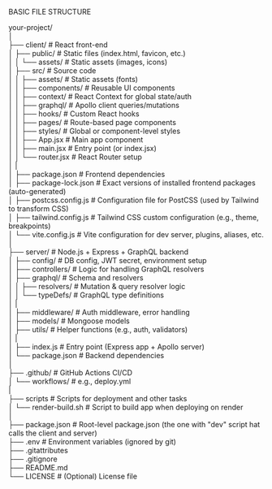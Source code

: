 BASIC FILE STRUCTURE

your-project/  
│  
├── client/                           # React front-end    
│     ├── public/                     # Static files (index.html, favicon, etc.)    
│     │     └── assets/               # Static assets (images, icons)    
│     ├── src/                        # Source code    
│     │     ├── assets/               # Static assets (fonts)    
│     │     ├── components/           # Reusable UI components    
│     │     ├── context/              # React Context for global state/auth    
│     │     ├── graphql/              # Apollo client queries/mutations    
│     │     ├── hooks/                # Custom React hooks    
│     │     ├── pages/                # Route-based page components    
│     │     ├── styles/               # Global or component-level styles    
│     │     ├── App.jsx               # Main app component    
│     │     ├── main.jsx              # Entry point (or index.jsx)    
│     │     └── router.jsx            # React Router setup    
│     |  
│     ├── package.json                # Frontend dependencies    
│     ├── package-lock.json           # Exact versions of installed frontend packages (auto-generated)    
│     ├── postcss.config.js           # Configuration file for PostCSS (used by Tailwind to transform CSS)    
│     ├── tailwind.config.js          # Tailwind CSS custom configuration (e.g., theme, breakpoints)   
│     └── vite.config.js              # Vite configuration for dev server, plugins, aliases, etc.    
│  
├── server/                           # Node.js + Express + GraphQL backend    
│     ├── config/                     # DB config, JWT secret, environment setup    
│     ├── controllers/                # Logic for handling GraphQL resolvers    
│     ├── graphql/                    # Schema and resolvers    
│     │     ├── resolvers/            # Mutation & query resolver logic    
│     │     └── typeDefs/             # GraphQL type definitions   
│     |    
│     ├── middleware/                 # Auth middleware, error handling    
│     ├── models/                     # Mongoose models    
│     ├── utils/                      # Helper functions (e.g., auth, validators)   
│     |    
│     ├── index.js                    # Entry point (Express app + Apollo server)    
│     └── package.json                # Backend dependencies    
│  
├── .github/                          # GitHub Actions CI/CD    
│     └── workflows/                  # e.g., deploy.yml    
|  
├── scripts                           # Scripts for deployment and other tasks    
│     └── render-build.sh             # Script to build app when deploying on render    
│  
├── package.json                      # Root-level package.json (the one with "dev" script hat calls the client and server)    
├── .env                              # Environment variables (ignored by git)    
├── .gitattributes     
├── .gitignore                   
├── README.md                    
└── LICENSE                           # (Optional) License file    
